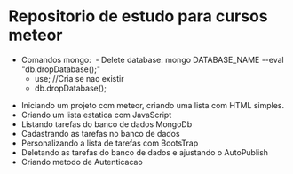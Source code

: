 # Repositorio de estudo para cursos meteor

* Comandos mongo:
  - Delete database: mongo DATABASE_NAME --eval "db.dropDatabase();"
    - use<dadabaseName>; //Cria se nao existir
    - db.dropDatabase();
    
- Iniciando um projeto com meteor, criando uma lista com HTML simples.
- Criando um lista estatica com JavaScript
- Listando tarefas do banco de dados MongoDb
- Cadastrando as tarefas no banco de dados
- Personalizando a lista de tarefas com BootsTrap
- Deletando as tarefas do banco de dados e ajustando o AutoPublish
- Criando metodo de Autenticacao
